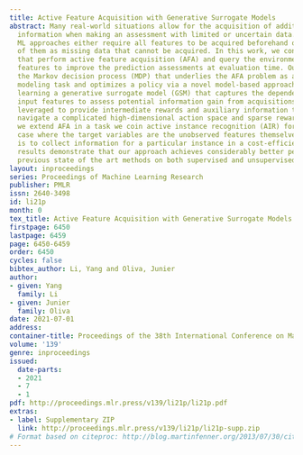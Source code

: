 ```yaml
---
title: Active Feature Acquisition with Generative Surrogate Models
abstract: Many real-world situations allow for the acquisition of additional relevant
  information when making an assessment with limited or uncertain data. However, traditional
  ML approaches either require all features to be acquired beforehand or regard part
  of them as missing data that cannot be acquired. In this work, we consider models
  that perform active feature acquisition (AFA) and query the environment for unobserved
  features to improve the prediction assessments at evaluation time. Our work reformulates
  the Markov decision process (MDP) that underlies the AFA problem as a generative
  modeling task and optimizes a policy via a novel model-based approach. We propose
  learning a generative surrogate model (GSM) that captures the dependencies among
  input features to assess potential information gain from acquisitions. The GSM is
  leveraged to provide intermediate rewards and auxiliary information to aid the agent
  navigate a complicated high-dimensional action space and sparse rewards. Furthermore,
  we extend AFA in a task we coin active instance recognition (AIR) for the unsupervised
  case where the target variables are the unobserved features themselves and the goal
  is to collect information for a particular instance in a cost-efficient way. Empirical
  results demonstrate that our approach achieves considerably better performance than
  previous state of the art methods on both supervised and unsupervised tasks.
layout: inproceedings
series: Proceedings of Machine Learning Research
publisher: PMLR
issn: 2640-3498
id: li21p
month: 0
tex_title: Active Feature Acquisition with Generative Surrogate Models
firstpage: 6450
lastpage: 6459
page: 6450-6459
order: 6450
cycles: false
bibtex_author: Li, Yang and Oliva, Junier
author:
- given: Yang
  family: Li
- given: Junier
  family: Oliva
date: 2021-07-01
address:
container-title: Proceedings of the 38th International Conference on Machine Learning
volume: '139'
genre: inproceedings
issued:
  date-parts:
  - 2021
  - 7
  - 1
pdf: http://proceedings.mlr.press/v139/li21p/li21p.pdf
extras:
- label: Supplementary ZIP
  link: http://proceedings.mlr.press/v139/li21p/li21p-supp.zip
# Format based on citeproc: http://blog.martinfenner.org/2013/07/30/citeproc-yaml-for-bibliographies/
---
```

